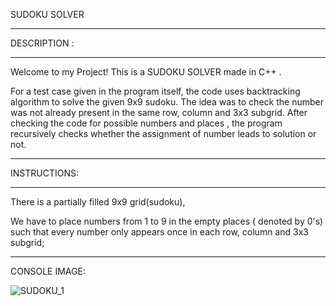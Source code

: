 SUDOKU SOLVER 
__________________________________________________________ 

DESCRIPTION : 
___________________________________________________________________ 

Welcome to my Project! This is a SUDOKU SOLVER made in C++ .  

For a test case given in the program itself, the code uses backtracking algorithm to solve the given 9x9 sudoku.
The idea was to check the  number was not already present in the same   row, column and 3x3 subgrid.
After  checking the code for possible numbers and places  , the program recursively checks whether the assignment of number leads to solution or not.   
___________________________________________________________________ 
INSTRUCTIONS: 
___________________________________________________________________ 

 There  is a partially filled 9x9 grid(sudoku),  

We have to place numbers from 1 to 9 in the empty places ( denoted by 0's) such that every number only appears once  in each row, column  and 3x3 subgrid; 

__________________________________________________________________ 

 

CONSOLE IMAGE: 

![SUDOKU_1](https://github.com/NAVYA-KAUSHIK/SudokuSolver/assets/146051697/de4ec9fb-bf12-4335-9e6b-6dcf50df69e7)


 

 

 
